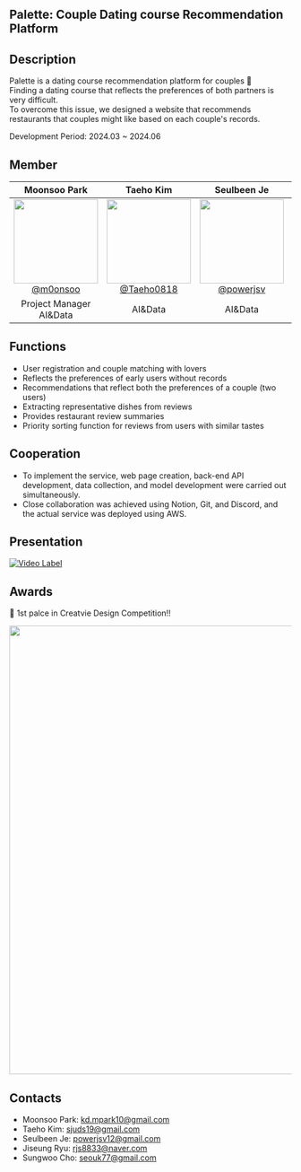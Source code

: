 ## Palette: Couple Dating course Recommendation Platform

## Description

Palette is a dating course recommendation platform for couples 🫶 <br>
Finding a dating course that reflects the preferences of both partners is very difficult. <br>
To overcome this issue, we designed a website that recommends restaurants that couples might like based on each couple's records.

Development Period: 2024.03 ~ 2024.06

## Member

<div align="center">

| **Moonsoo Park** | **Taeho Kim** | **Seulbeen Je** | **Jiseung Ryu** | **Sungwoo Cho** |
| :------: |  :------: | :------: | :------: | :------: |
| [<img src="https://avatars.githubusercontent.com/m0onsoo" height=150 width=150> <br/> @m0onsoo](https://github.com/m0onsoo) | [<img src="https://avatars.githubusercontent.com/Taeho0818" height=150 width=150> <br/> @Taeho0818](https://github.com/Taeho0818) | [<img src="https://avatars.githubusercontent.com/powerjsv?" height=150 width=150> <br/> @powerjsv](https://github.com/powerjsv) | [<img src="https://avatars.githubusercontent.com/JiSeungRyu?" height=150 width=150> <br/> @JiSeungRyu](https://github.com/JiSeungRyu)| [<img src="https://avatars.githubusercontent.com/zosungwoo?" height=150 width=150> <br/> @zosungwoo](https://github.com/zosungwoo)|
| Project Manager<br>AI&Data | AI&Data  | AI&Data  | Front-end | Back-end |

</div>

## Functions

- User registration and couple matching with lovers
- Reflects the preferences of early users without records
- Recommendations that reflect both the preferences of a couple (two users)
- Extracting representative dishes from reviews
- Provides restaurant review summaries
- Priority sorting function for reviews from users with similar tastes

## Cooperation

- To implement the service, web page creation, back-end API development, data collection, and model development were carried out simultaneously.
- Close collaboration was achieved using Notion, Git, and Discord, and the actual service was deployed using AWS.

## Presentation

[![Video Label](https://img.youtube.com/vi/nPBuqKDOywo/sddefault.jpg)](https://www.youtube.com/watch?v=nPBuqKDOywo)

## Awards

🎉 1st palce in Creatvie Design Competition!!

<img src="https://github.com/user-attachments/assets/8f12fc84-94c9-49a4-b22d-d8aabcf863e3" width="600" height="800" />

## Contacts

- Moonsoo Park: kd.mpark10@gmail.com
- Taeho Kim: sjuds19@gmail.com
- Seulbeen Je: powerjsv12@gmail.com
- Jiseung Ryu: rjs8833@naver.com
- Sungwoo Cho: seouk77@gmail.com

